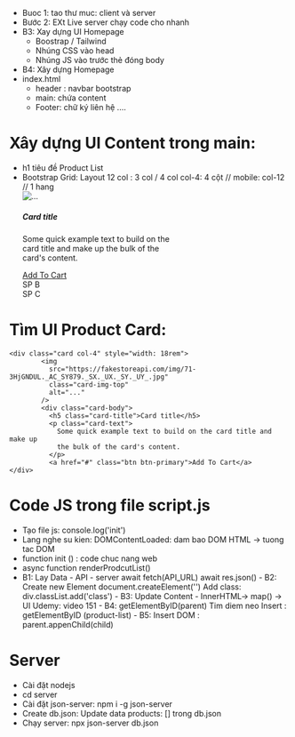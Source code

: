 - Buoc 1: tao thư muc: client và server
- Bước 2: EXt Live server chạy code cho nhanh
- B3: Xay dựng UI Homepage
  - Boostrap / Tailwind
  - Nhúng CSS vào head
  - Nhúng JS vào trước thẻ đóng body
- B4: Xây dựng Homepage
- index.html
  - header : navbar bootstrap
  - main: chứa content
  - Footer: chữ ký liên hệ ....
# Xây dựng UI Content trong main:

  - h1 tiêu đề Product List
  - Bootstrap Grid: Layout 12 col : 3 col / 4 col
  col-4: 4 cột // mobile: col-12
    <div class="row"> // 1 hang
          <div class="col-4">
              <div class="card col-4" style="width: 18rem">
                  <img
                  src="https://fakestoreapi.com/img/71-3HjGNDUL._AC_SY879._SX._UX._SY._UY_.jpg"
                  class="card-img-top"
                  alt="..."
                  />
                  <div class="card-body">
                  <h5 class="card-title">Card title</h5>
                  <p class="card-text">
                      Some quick example text to build on the card title and make up
                      the bulk of the card's content.
                  </p>
                  <a href="#" class="btn btn-primary">Add To Cart</a>
                  </div>
          </div>
          <div class="col-4">SP B</div>
          <div class="col-4">SP C</div>
  </div>

# Tìm UI Product Card:
    <div class="card col-4" style="width: 18rem">
            <img
              src="https://fakestoreapi.com/img/71-3HjGNDUL._AC_SY879._SX._UX._SY._UY_.jpg"
              class="card-img-top"
              alt="..."
            />
            <div class="card-body">
              <h5 class="card-title">Card title</h5>
              <p class="card-text">
                Some quick example text to build on the card title and make up
                the bulk of the card's content.
              </p>
              <a href="#" class="btn btn-primary">Add To Cart</a>
    </div>

# Code JS trong file script.js
  - Tạo file js: console.log('init')
  - Lang nghe su kien: DOMContentLoaded: dam bao DOM HTML -> tuong tac DOM
  - function init () : code chuc nang web
  - async function renderProdcutList()
  -  B1: Lay Data - API - server
    await fetch(API_URL)
    await res.json()
    - B2: Create new Element document.createElement('')
     Add class: div.classList.add('class')
    - B3: Update Content - InnerHTML-> map() -> UI Udemy: video 151
    - B4: getElementByID(parent)
         Tim diem neo Insert : getElementByID (product-list)
    - B5: Insert DOM : parent.appenChild(child)
# Server
- Cài đặt nodejs
- cd server
- Cài đặt json-server: npm i -g json-server
- Create db.json: Update data products: [] trong db.json
- Chạy server: npx json-server db.json